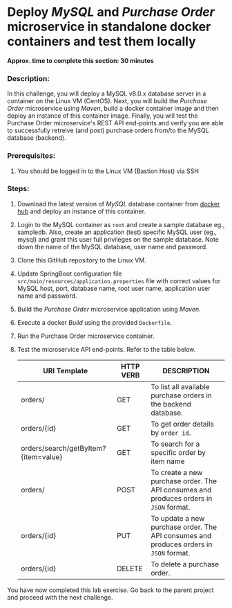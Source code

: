 #  Deploy *MySQL* and *Purchase Order* microservice in standalone docker containers and test them locally
**Approx. time to complete this section: 30 minutes**

### Description:
In this challenge, you will deploy a MySQL v8.0.x database server in a container on the Linux VM (CentOS). Next, you will build the *Purchase Order* microservice using *Maven*, build a docker container image and then deploy an instance of this container image.  Finally, you will test the Purchase Order microservice's REST API end-points and verify you are able to successfully retreive (and post) purchase orders from/to the MySQL database (backend).

### Prerequisites:

1. You should be logged in to the Linux VM (Bastion Host) via SSH

### Steps:

1. Download the latest version of *MySQL* database container from [docker hub](https://hub.docker.com/_/mysql) and deploy an instance of this container.

2. Login to the MySQL container as `root` and create a sample database eg., sampledb.  Also, create an application (test) specific MySQL user (eg., mysql) and grant this user full privileges on the sample database.  Note down the name of the MySQL database, user name and password.

3. Clone this GitHub repository to the Linux VM.

4. Update SpringBoot configuration file `src/main/resources/application.properties` file with correct values for MySQL host, port, database name, root user name, application user name and password.

5. Build the *Purchase Order* microservice application using *Maven*.

6. Execute a docker *Build* using the provided `Dockerfile`.

7. Run the Purchase Order microservice container.

8. Test the microservice API end-points.  Refer to the table below.

   URI Template | HTTP VERB | DESCRIPTION
   ------------ | --------- | -----------
   orders/ | GET | To list all available purchase orders in the backend database.
   orders/{id} | GET | To get order details by `order id`.
   orders/search/getByItem?{item=value} | GET | To search for a specific order by item name
   orders/ | POST | To create a new purchase order.  The API consumes and produces orders in `JSON` format.
   orders/{id} | PUT | To update a new purchase order. The API consumes and produces orders in `JSON` format.
   orders/{id} | DELETE | To delete a purchase order. 

You have now completed this lab exercise.  Go back to the parent project and proceed with the next challenge. 
